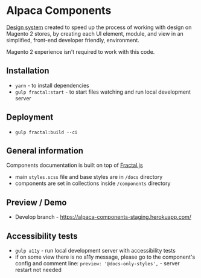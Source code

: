# Alpaca Components
[Design system](https://www.uxpin.com/studio/blog/design-systems-vs-pattern-libraries-vs-style-guides-whats-difference/) created to speed up the process of working with design on Magento 2 stores, by creating each UI element, module, and view in an simplified, front-end developer friendly, environment.

Magento 2 experience isn't required to work with this code.

## Installation
- `yarn` - to install dependencies
- `gulp fractal:start` - to start files watching and run local development server

## Deployment
- `gulp fractal:build --ci`

## General information
Components documentation is built on top of [Fractal.js](http://fractal.build/guide)

 - main `styles.scss` file and base styles are in `/docs` directory
 - components are set in collections inside `/components` directory

## Preview / Demo
- Develop branch - https://alpaca-components-staging.herokuapp.com/

## Accessibility tests
- `gulp a11y` - run local development server with accessibility tests
- if on some view there is no a11y message, please go to the component's config and comment line:
`preview: '@docs-only-styles',` - server restart not needed
